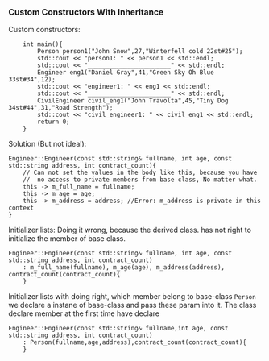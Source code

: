 ### Custom Constructors With Inheritance

Custom constructors:

		int main(){
			Person person1("John Snow",27,"Winterfell cold 22st#25");
			std::cout << "person1: " << person1 << std::endl;
			std::cout << "_______________________" << std::endl;
			Engineer eng1("Daniel Gray",41,"Green Sky Oh Blue 33st#34",12);
			std::cout << "engineer1: " << eng1 << std::endl;
			std::cout << "_______________________" << std::endl;
			CivilEngineer civil_eng1("John Travolta",45,"Tiny Dog 34st#44",31,"Road Strength");
			std::cout << "civil_engineer1: " << civil_eng1 << std::endl;
		    return 0;
		}

Solution (But not ideal):

	Engineer::Engineer(const std::string& fullname, int age, const std::string address, int contract_count){
		// Can not set the values in the body like this, because you have
		//  no access to private members from base class, No matter what.
		this -> m_full_name = fullname;
		this -> m_age = age;
		this -> m_address = address; //Error: m_address is private in this context
	}

Initializer lists: Doing it wrong, because the derived class. has not right to initialize the member of base class.

	Engineer::Engineer(const std::string& fullname, int age, const std::string address, int contract_count)
		: m_full_name(fullname), m_age(age), m_address(address), contract_count(contract_count){
		}

Initializer lists with doing right, which member belong to base-class `Person` we declare a instane of base-class and pass these param into it. The class declare member at the first time have declare

	Engineer::Engineer(const std::string& fullname,int age, const std::string address, int contract_count)
		: Person(fullname,age,address),contract_count(contract_count){
		}